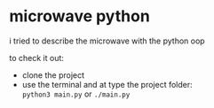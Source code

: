 # microwave python

i tried to describe the microwave with the python oop

to check it out:

 - clone the project
 - use the terminal and at type the project folder:  
 `python3 main.py` or `./main.py`
 